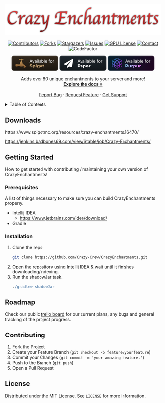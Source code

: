 <br />

[![CrazyEnchantments](https://raw.githubusercontent.com/RyderBelserion/Assets/main/crazycrew/banners/CrazyEnchantments.png)](https://www.spigotmc.org/resources/crazy-enchantments.16470/)

<div align="center">

[![Contributors][contributors-shield]][contributors-url]
[![Forks][forks-shield]][forks-url]
[![Stargazers][stars-shield]][stars-url]
[![Issues][issues-shield]][issues-url]
[![GPU License][license-shield]][license-url]
[![Contact][discord-shield]][discord-url]
![CodeFactor][codefactor-shield]

<a href="/#"><img src="https://raw.githubusercontent.com/intergrav/devins-badges/v2/assets/cozy/supported/spigot_64h.png" height="50"></a>
<a href="/#"><img src="https://raw.githubusercontent.com/intergrav/devins-badges/v2/assets/cozy/supported/paper_64h.png" height="50"></a>
<a href="/#"><img src="https://raw.githubusercontent.com/intergrav/devins-badges/v2/assets/cozy/supported/purpur_64h.png" height="50"></a>

  <p align="center">
    Adds over 80 unique enchantments to your server and more! 
    <br />
    <a href="https://github.com/Crazy-Crew/CrazyEnchantments/wiki"><strong>Explore the docs »</strong></a>
    <br />
    <br />
    <a href="https://github.com/Crazy-Crew/CrazyEnchantments/issues">Report Bug</a>
    ·
    <a href="https://github.com/Crazy-Crew/CrazyEnchantments/discussions/categories/feature-rquests">Request Feature</a>
    ·
    <a href="https://github.com/Crazy-Crew/CrazyEnchantments/discussions/categories/support">Get Support</a>
  </p>
</div>

<!-- TABLE OF CONTENTS -->
<details>
  <summary>Table of Contents</summary>
  <ol>
    <li>
      <a href="#getting-started">Getting Started</a>
      <ul>
        <li><a href="#prerequisites">Prerequisites</a></li>
        <li><a href="#installation">Installation</a></li>
      </ul>
    </li>
    <li><a href="#roadmap">Roadmap</a></li>
    <li><a href="#contributing">Contributing</a></li>
    <li><a href="#license">License</a></li>
    <li><a href="#contact">Contact</a></li>
  </ol>
</details>

## Downloads
https://www.spigotmc.org/resources/crazy-enchantments.16470/

https://jenkins.badbones69.com/view/Stable/job/Crazy-Enchantments/

## Getting Started

How to get started with contributing / maintaining your own version of CrazyEnchantments!

### Prerequisites

A list of things necessary to make sure you can build CrazyEnchantments properly.
* Intellij IDEA
    * https://www.jetbrains.com/idea/download/
* Gradle

### Installation

1. Clone the repo
   ```sh
   git clone https://github.com/Crazy-Crew/CrazyEnchantments.git
   ```
2. Open the repository using Intellij IDEA & wait until it finishes downloading/indexing.
3. Run the shadowJar task.
   ```gradle
   ./gradlew shadowJar
   ```

## Roadmap

Check our public [trello board](https://trello.com/b/AJvEmcbL) for our current plans, any bugs and general tracking of the project progress.

## Contributing

1. Fork the Project
2. Create your Feature Branch (`git checkout -b feature/yourfeature`)
3. Commit your Changes (`git commit -m 'your amazing feature.'`)
4. Push to the Branch (`git push`)
5. Open a Pull Request

## License

Distributed under the MIT License. See [`LICENSE`](/LICENSE) for more information.

[discord-shield]: https://img.shields.io/discord/182615261403283459.svg?style=for-the-badge
[discord-url]: https://discord.gg/crazycrew

[contributors-shield]: https://img.shields.io/github/contributors/Crazy-Crew/CrazyEnchantments.svg?style=for-the-badge
[contributors-url]: https://github.com/Crazy-Crew/CrazyEnchantments/graphs/contributors
[forks-shield]: https://img.shields.io/github/forks/Crazy-Crew/CrazyEnchantments.svg?style=for-the-badge
[forks-url]: https://github.com/Crazy-Crew/CrazyEnchantments/network/members
[stars-shield]: https://img.shields.io/github/stars/Crazy-Crew/CrazyEnchantments.svg?style=for-the-badge
[stars-url]: https://github.com/Crazy-Crew/CrazyEnchantments/stargazers
[issues-shield]: https://img.shields.io/github/issues/Crazy-Crew/CrazyEnchantments.svg?style=for-the-badge
[issues-url]: https://github.com/Crazy-Crew/CrazyEnchantments/issues
[license-shield]: https://img.shields.io/github/license/Crazy-Crew/CrazyEnchantments.svg?style=for-the-badge
[license-url]: https://github.com/Crazy-Crew/CrazyEnchantments/blob/master/LICENSE.MD

[codefactor-shield]: https://img.shields.io/codefactor/grade/github/crazy-crew/CrazyEnchantments/main?style=for-the-badge
